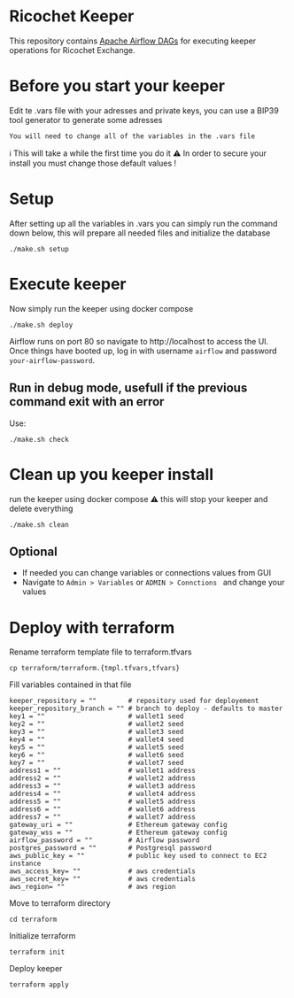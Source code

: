 # Ricochet Keeper
This repository contains [Apache Airflow DAGs](https://airflow.apache.org/docs/apache-airflow/stable/concepts/dags.html) for executing keeper operations for Ricochet Exchange.

# Before you start your keeper
Edit te .vars file with your adresses and private keys, you can use a BIP39 tool generator to generate some adresses
```
You will need to change all of the variables in the .vars file

```
:information_source: This will take a while the first time you do it
:warning: In order to secure your install you must change those default values !

# Setup
After setting up all the variables in .vars 
you can simply run the command down below, this will prepare all needed files and initialize the database
```
./make.sh setup
```
# Execute keeper
Now simply run the keeper using docker compose
```
./make.sh deploy

```
Airflow runs on port 80 so navigate to http://localhost to access the UI. Once things have booted up, log in with username `airflow` and password  `your-airflow-password`.

## Run in debug mode, usefull if the previous command exit with an error
Use:
```
./make.sh check
```
# Clean up you keeper install
run the keeper using docker compose
:warning: this will stop your keeper and delete everything

```
./make.sh clean

```

## Optional
* If needed you can change variables or connections values from GUI
* Navigate to `Admin > Variables`  or `ADMIN > Connctions ` and change your values

# Deploy with terraform
Rename terraform template file to terraform.tfvars
```
cp terraform/terraform.{tmpl.tfvars,tfvars}
```

Fill variables contained in that file
```
keeper_repository = ""        # repository used for deployement
keeper_repository_branch = "" # branch to deploy - defaults to master
key1 = ""                     # wallet1 seed
key2 = ""                     # wallet2 seed
key3 = ""                     # wallet3 seed
key4 = ""                     # wallet4 seed
key5 = ""                     # wallet5 seed
key6 = ""                     # wallet6 seed
key7 = ""                     # wallet7 seed
address1 = ""                 # wallet1 address
address2 = ""                 # wallet2 address
address3 = ""                 # wallet3 address
address4 = ""                 # wallet4 address
address5 = ""                 # wallet5 address
address6 = ""                 # wallet6 address
address7 = ""                 # wallet7 address
gateway_uri = ""              # Ethereum gateway config
gateway_wss = ""              # Ethereum gateway config
airflow_password = ""         # Airflow password
postgres_password = ""        # Postgresql password
aws_public_key = ""           # public key used to connect to EC2 instance
aws_access_key= ""            # aws credentials
aws_secret_key= ""            # aws credentials
aws_region= ""                # aws region
```

Move to terraform directory
```
cd terraform
```

Initialize terraform
```
terraform init
```

Deploy keeper
```
terraform apply
```
